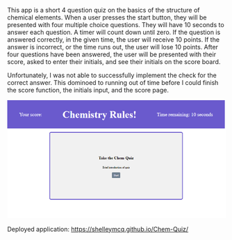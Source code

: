 

This app is a short 4 question quiz on the basics of the structure of chemical elements. When a user presses the start button, they will be presented with four multiple choice questions. They will have 10 seconds to answer each question. A timer will count down until zero. If the question is answered correctly, in the given time, the user will receive 10 points. If the answer is incorrect, or the time runs out, the user will lose 10 points. After four questions have been answered, the user will be presented with their score, asked to enter their initials, and see their initials on the score board.

Unfortunately, I was not able to successfully implement the check for the correct answer. This dominoed to running out of time before I could finish the score function, the initials input, and the score page. 

![screenshot of app](quiz.png)


Deployed application:
https://shelleymcq.github.io/Chem-Quiz/